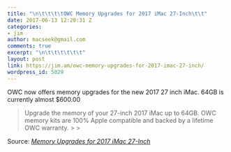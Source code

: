 ```yaml
---
title: "\n\t\t\t\tOWC Memory Upgrades for 2017 iMac 27-Inch\t\t"
date: 2017-06-13 12:20:31 Z
categories:
- jim
author: macseek@gmail.com
comments: true
excerpt: "\n\t\t\t\t\t\t"
layout: post
link: https://jim.am/owc-memory-upgrades-for-2017-imac-27-inch/
wordpress_id: 5029
---
```


OWC now offers memory upgrades for the new 2017 27 inch iMac. 64GB is currently almost $600.00




<blockquote>Upgrade the memory of your 27-inch 2017 iMac up to 64GB. OWC memory kits are 100% Apple compatible and backed by a lifetime OWC warranty.
> 
> </blockquote>




Source: _[Memory Upgrades for 2017 iMac 27-Inch](https://eshop.macsales.com/shop/memory/imac-2017-27-inch)_


		
